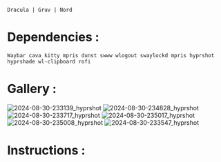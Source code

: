 
    Dracula | Gruv | Nord

# Dependencies :

    Waybar cava kitty mpris dunst swww wlogout swaylockd mpris hyprshot hyprshade wl-clipboard rofi


# Gallery :

![2024-08-30-233139_hyprshot](https://github.com/user-attachments/assets/f5b6489c-a116-48df-920f-c48ee14e8585)
![2024-08-30-234828_hyprshot](https://github.com/user-attachments/assets/7cce8766-0139-46ab-9e26-1270c2d79bdd)
![2024-08-30-233717_hyprshot](https://github.com/user-attachments/assets/43237aa5-be18-4591-bc8b-6f9da2f90764)
![2024-08-30-235017_hyprshot](https://github.com/user-attachments/assets/1a3d6625-14d8-4c54-8dc2-da385f8a5fd1)
![2024-08-30-235008_hyprshot](https://github.com/user-attachments/assets/4368c4c1-7619-43a6-9fe5-8f91cb13256a)
![2024-08-30-233547_hyprshot](https://github.com/user-attachments/assets/28fbdbe0-ab7a-41ac-a009-fd622efbf2ee)



# Instructions :
